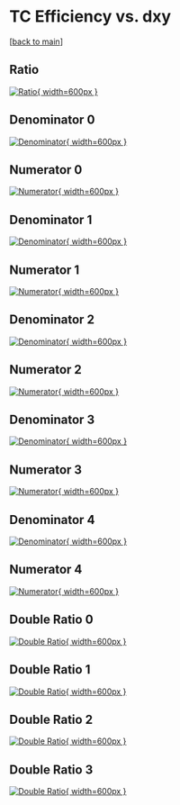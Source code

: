 # TC Efficiency vs. dxy

[[back to main](./)]



## Ratio

[![Ratio](../mtv/var/TC_loweta_321_-1_eff_dxy.png){ width=600px }](../mtv/var/TC_loweta_321_-1_eff_dxy.pdf)

## Denominator 0

[![Denominator](../mtv/den/TC_loweta_321_-1_eff_dxy_den0.png){ width=600px }](../mtv/den/TC_loweta_321_-1_eff_dxy_den0.pdf)

## Numerator 0

[![Numerator](../mtv/num/TC_loweta_321_-1_eff_dxy_num0.png){ width=600px }](../mtv/num/TC_loweta_321_-1_eff_dxy_num0.pdf)

## Denominator 1

[![Denominator](../mtv/den/TC_loweta_321_-1_eff_dxy_den1.png){ width=600px }](../mtv/den/TC_loweta_321_-1_eff_dxy_den1.pdf)

## Numerator 1

[![Numerator](../mtv/num/TC_loweta_321_-1_eff_dxy_num1.png){ width=600px }](../mtv/num/TC_loweta_321_-1_eff_dxy_num1.pdf)

## Denominator 2

[![Denominator](../mtv/den/TC_loweta_321_-1_eff_dxy_den2.png){ width=600px }](../mtv/den/TC_loweta_321_-1_eff_dxy_den2.pdf)

## Numerator 2

[![Numerator](../mtv/num/TC_loweta_321_-1_eff_dxy_num2.png){ width=600px }](../mtv/num/TC_loweta_321_-1_eff_dxy_num2.pdf)

## Denominator 3

[![Denominator](../mtv/den/TC_loweta_321_-1_eff_dxy_den3.png){ width=600px }](../mtv/den/TC_loweta_321_-1_eff_dxy_den3.pdf)

## Numerator 3

[![Numerator](../mtv/num/TC_loweta_321_-1_eff_dxy_num3.png){ width=600px }](../mtv/num/TC_loweta_321_-1_eff_dxy_num3.pdf)

## Denominator 4

[![Denominator](../mtv/den/TC_loweta_321_-1_eff_dxy_den4.png){ width=600px }](../mtv/den/TC_loweta_321_-1_eff_dxy_den4.pdf)

## Numerator 4

[![Numerator](../mtv/num/TC_loweta_321_-1_eff_dxy_num4.png){ width=600px }](../mtv/num/TC_loweta_321_-1_eff_dxy_num4.pdf)

## Double Ratio 0

[![Double Ratio](../mtv/ratio/TC_loweta_321_-1_eff_dxy_ratio0.png){ width=600px }](../mtv/ratio/TC_loweta_321_-1_eff_dxy_ratio0.pdf)

## Double Ratio 1

[![Double Ratio](../mtv/ratio/TC_loweta_321_-1_eff_dxy_ratio1.png){ width=600px }](../mtv/ratio/TC_loweta_321_-1_eff_dxy_ratio1.pdf)

## Double Ratio 2

[![Double Ratio](../mtv/ratio/TC_loweta_321_-1_eff_dxy_ratio2.png){ width=600px }](../mtv/ratio/TC_loweta_321_-1_eff_dxy_ratio2.pdf)

## Double Ratio 3

[![Double Ratio](../mtv/ratio/TC_loweta_321_-1_eff_dxy_ratio3.png){ width=600px }](../mtv/ratio/TC_loweta_321_-1_eff_dxy_ratio3.pdf)

